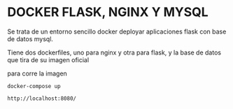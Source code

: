 # DOCKER FLASK, NGINX Y MYSQL

Se trata de un entorno sencillo docker deployar aplicaciones flask con base de datos mysql.

Tiene dos dockerfiles, uno para nginx y otra para flask, y la base de datos que tira de su imagen oficial

para corre la imagen

    docker-compose up

    http://localhost:8080/



